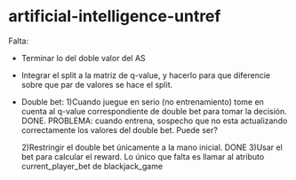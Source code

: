 # artificial-intelligence-untref

Falta:
- Terminar lo del doble valor del AS

- Integrar el split a la matriz de q-value, y hacerlo para que diferencie sobre que par de valores se hace el split.

- Double bet: 
  1)Cuando juegue en serio (no entrenamiento) tome en cuenta al q-value correspondiente de double bet para tomar la decisión. DONE.
	PROBLEMA: cuando entrena, sospecho que no esta actualizando correctamente los valores del double bet. Puede ser?

  2)Restringir el double bet únicamente a la mano inicial. DONE
  3)Usar el bet para calcular el reward. Lo único que falta es llamar al atributo current_player_bet de blackjack_game
